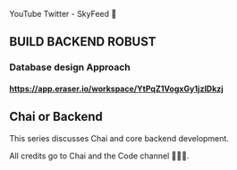
YouTube Twitter - SkyFeed 💖

## BUILD BACKEND ROBUST
### Database design Approach
#### https://app.eraser.io/workspace/YtPqZ1VogxGy1jzIDkzj

## Chai or Backend
This series discusses Chai and core backend development.

All credits go to Chai and the Code channel 🍾👩‍💻.  
